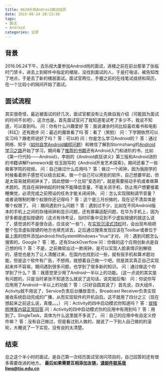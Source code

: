 ```yaml
---
title: 0624乐视Android面试经历
date: 2015-06-24 20:13:38
tags: 
- 面试
- Android
categories: 记录
---
```


## 背景
2016.06.24下午，去乐视大厦参加Android岗的面试，进楼之前在前台那拿了张临时门禁卡，进去上到邮件中指定的楼层，没找到面试的人，于是打电话，被告知改了地点，于是去了新的楼层面试。面试官两位，手握之前的在线笔试成绩和简历，在一个比较小的隔间开始了面试。
## 面试流程
其实很奇怪，最近被面试的好几次，面试官都没有让先做自我介绍（可能因为面试的时间不长吧），这次也是。首先面试官问了我知道笔试考了多少不，我说不知道，可以查到吗。
问：你有什么兴趣爱好
答：我说课余时间比较喜欢看书和电影（科幻）还有跑步
问：最近的魔兽看了吗
答：看了（笑脸）
问：下学期依然可以实习吗？跟老师说好了吗？
答：可以的
问：你是怎么学习Android的？
答：通过网络、知乎（[如何自学Android编程问题](https://www.zhihu.com/question/26417244/answer/32708157)）和微信了解到Stormzhang的[Android学习之路](http://stormzhang.com/android/2014/07/07/learn-android-from-rookie/)开始了学习，期间看了[推荐的书籍](http://liwenquan.top/2016/06/01/DevBook-theRoadFromPrimeToPro/)还有Android入门和进阶的书，比如《第一行代码——Android》，李刚的《Android疯狂讲义》第三版和Android进阶的书籍讲解Framework层 任玉刚写的《Android开发艺术探索》，期间还看了一些极客学院的视频。
问：自己做过什么应用吗？
答：做过一个闹钟，因为我刚学的时候看着例子感觉可以结合起来，做一个自己可以用到的软件，自己想要早起，但是太容易就把闹钟关了，因此想做一个比较“变态的”，就是需要摇动手机或者做算术题的。而且在闹钟响起的时候不能降低音量，不能关闭手机，防止用户想要接着睡懒觉，必须完成之前预设的任务才能关闭闹钟。
问：怎么实现限制调节音量？或者说限制的哪个权限你还记得吗？
答：这个是三月份做的，现在记不清具体是哪个权限了。
问：期间遇到什么问题？
答：遇到过不少，比如在不同Android版本的手机上之间的存储闹钟和显示问题，还有屏幕适配问题，在华为手机上，因为好多都是虚拟按键的（这点有待考证，当时印象中见到不少虚拟按键的就这么说了，感觉说的不是很合适，应该说“一些”），在[实现沉浸式顶栏](http://liwenquan.top/2016/04/30/AndroidImmerseStatusBar/)时，会出现布局把整个包含虚拟按键的地方也填充进去，之后通过搜索发现应该在Toolbar或者位于最上面的控件添加android:fitsSystemWindows="true"才对。
问：遇到问题怎么搜索的，Google？
答：嗯，还有StackOverflow
问：你做的这个应用创新点是自己想的吗？
答：不是，之前微软出过一款闹钟，是可以实现人脸表情识别解锁的，感觉也是为了让人清醒过来，在国内也找到过一些，就有摇手机和算术题功能，但是这个软件有广告，不想用，就想着自己做一个吧。但是其实真正自己实现起来并不容易，期间遇到很多问题，也学到了很多新的知识。
问：通过做这个你学到了什么？
答：我感觉至少用了Android一半以上的功能。（这一点说的其实是有问题的，只是当时紧张不知道怎么就说了这句话，说完就后悔）
问：你说你写应用用了Android一半以上的功能？
答：（只好自圆其说了）首先说，四大组件，Activity就不用说了，Service负责后台播放音乐，Broadcast Receiver负责实现接收系统启动完成的广播，从而实现软件的开机自启。这不就用了四分之三（现在想起来之前这么说，真傻。。。）
问：Activity的四中启动模式你知道吗？
答：[就按照博客内容正常回答](http://liwenquan.top/2016/04/04/Android-Activity-StartMode/)
问：Activity的四中启动模式你的应用中有用到吗？
答：用到了。SingleTask，具体为什么这里就不多说了。
问：自己的应用中有自定义控件嘛？
答：没有自己做过，但是看过别人做的，就说了一下别人自己做的的滚轮，大概说了一下实现，没有说的太清楚。

## 结束

总之这个半小时的面试，是自己第一次经历面试官询问项目的，自己回答的还有很多需要改进的地方。
**最后如果需要互相添加友链，请邮件联系我liwq@tju.edu.cn**